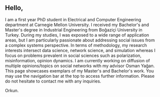 ## Hello,
I am a first year PhD student in Electrical and Computer Engineering department at Carnegie Mellon University. I received my Bachelor's and Master's degree in Industrial Engineering from Boğaziçi University in Turkey. During my studies, I was exposed to a wide range of application areas, but I am particularly passionate about addressing social issues from a complex systems perspective. In terms of methodology, my research interests intersect data science, network science, and simulation whereas I focus on problems prevalent in social sciences such as polarization, misinformation, opinion dynamics. I am currently working on diffusion of multiple opinions/topics on social networks with my advisor Osman Yağan. This page showcases exemplars of my Master's and Bachelor's work. You may use the navigation bar at the top to access further information. Please do not hesitate to contact me with any inquiries.

Orkun.

